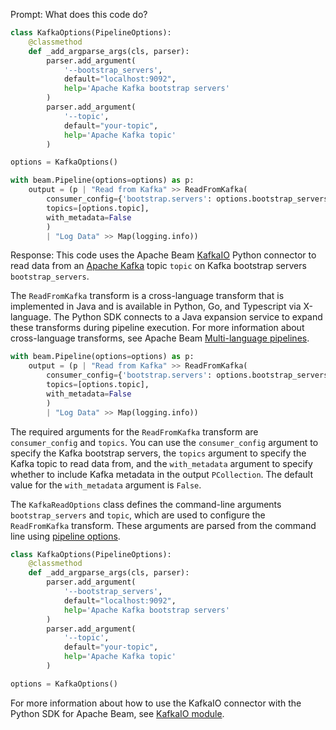 Prompt:
What does this code do?
```python
class KafkaOptions(PipelineOptions):
    @classmethod
    def _add_argparse_args(cls, parser):
        parser.add_argument(
            '--bootstrap_servers',
            default="localhost:9092",
            help='Apache Kafka bootstrap servers'
        )
        parser.add_argument(
            '--topic',
            default="your-topic",
            help='Apache Kafka topic'
        )

options = KafkaOptions()

with beam.Pipeline(options=options) as p:
    output = (p | "Read from Kafka" >> ReadFromKafka(
        consumer_config={'bootstrap.servers': options.bootstrap_servers},
        topics=[options.topic],
        with_metadata=False
        )
        | "Log Data" >> Map(logging.info))

```
Response:
This code uses the Apache Beam [KafkaIO](https://beam.apache.org/releases/pydoc/current/apache_beam.io.kafka.html) Python connector to read data from an [Apache Kafka](https://kafka.apache.org/) topic `topic` on Kafka bootstrap servers `bootstrap_servers`.

The `ReadFromKafka` transform is a cross-language transform that is implemented in Java and is available in Python, Go, and Typescript via X-language. The Python SDK connects to a Java expansion service to expand these transforms during pipeline execution. For more information about cross-language transforms, see Apache Beam [Multi-language pipelines](https://beam.apache.org/documentation/programming-guide/#multi-language-pipelines).

```python
with beam.Pipeline(options=options) as p:
    output = (p | "Read from Kafka" >> ReadFromKafka(
        consumer_config={'bootstrap.servers': options.bootstrap_servers},
        topics=[options.topic],
        with_metadata=False
        )
        | "Log Data" >> Map(logging.info))
```

The required arguments for the `ReadFromKafka` transform are `consumer_config` and `topics`. You can use the `consumer_config` argument to specify the Kafka bootstrap servers, the `topics` argument to specify the Kafka topic to read data from, and the `with_metadata` argument to specify whether to include Kafka metadata in the output `PCollection`. The default value for the `with_metadata` argument is `False`.

The `KafkaReadOptions` class defines the command-line arguments `bootstrap_servers` and `topic`, which are used to configure the `ReadFromKafka` transform. These arguments are parsed from the command line using [pipeline options](https://beam.apache.org/documentation/patterns/pipeline-options/).

```python
class KafkaOptions(PipelineOptions):
    @classmethod
    def _add_argparse_args(cls, parser):
        parser.add_argument(
            '--bootstrap_servers',
            default="localhost:9092",
            help='Apache Kafka bootstrap servers'
        )
        parser.add_argument(
            '--topic',
            default="your-topic",
            help='Apache Kafka topic'
        )

options = KafkaOptions()
```

For more information about how to use the KafkaIO connector with the Python SDK for Apache Beam, see [KafkaIO module](https://beam.apache.org/releases/pydoc/current/apache_beam.io.kafka.html).
